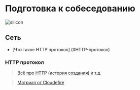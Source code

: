 # Подготовка к собеседованию 
![silicon](https://www.kino-teatr.ru/art/3591/43340.jpg)
## Сеть
- [Что такое HTTP протокол] (#HTTP-протокол)



### HTTP протокол

> [Всё про HTTP (история создания) и т.д.](https://cs.fyi/guide/http-in-depth)


> [Матриал от Cloudefire](https://www.cloudflare.com/en-gb/learning/ddos/glossary/hypertext-transfer-protocol-http/)

